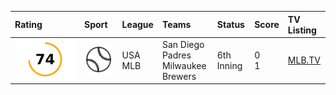 | Rating                                                                                                                                 | Sport                                                                                                            | League     | Teams                                 | Status     | Score   | TV Listing                                                 |
|:---------------------------------------------------------------------------------------------------------------------------------------|:-----------------------------------------------------------------------------------------------------------------|:-----------|:--------------------------------------|:-----------|:--------|:-----------------------------------------------------------|
| <img src="https://raw.githubusercontent.com/BlakeDuncan25/Donut-SVG-Ratings/bac4e4a278175106499642192132b1786a9aec38/74.svg" alt="74"> | <img src="https://raw.githubusercontent.com/BlakeDuncan25/Donut-SVG-Ratings/master/baseball.png" alt="Baseball"> | USA<br>MLB | San Diego Padres<br>Milwaukee Brewers | 6th Inning | 0<br>1  | <a href="https://www.mlb.com/live-stream-games">MLB.TV</a> |